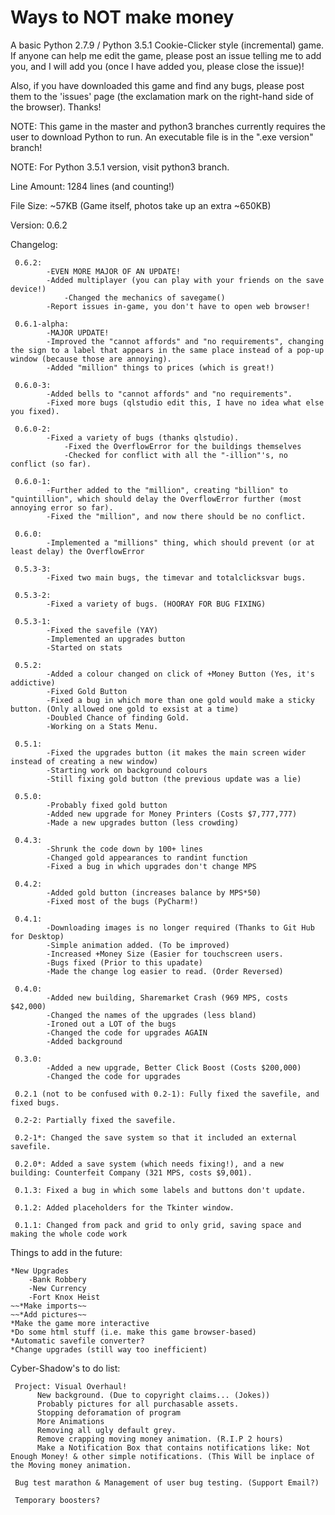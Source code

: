 # Ways to NOT make money
A basic Python 2.7.9 / Python 3.5.1 Cookie-Clicker style (incremental) game. If anyone can help me edit the game, please post an issue telling me to add you, and I will add you (once I have added you, please close the issue)!

Also, if you have downloaded this game and find any bugs, please post them to the 'issues' page (the exclamation mark on the right-hand side of the browser). Thanks!

NOTE: This game in the master and python3 branches currently requires the user to download Python to run. An executable file is in the ".exe version" branch!

NOTE: For Python 3.5.1 version, visit python3 branch.

Line Amount: 1284 lines (and counting!)

File Size: ~57KB (Game itself, photos take up an extra ~650KB)

Version: 0.6.2

Changelog:

     0.6.2:
            -EVEN MORE MAJOR OF AN UPDATE!
            -Added multiplayer (you can play with your friends on the save device!)
                -Changed the mechanics of savegame()
            -Report issues in-game, you don't have to open web browser!

     0.6.1-alpha:
            -MAJOR UPDATE!
            -Improved the "cannot affords" and "no requirements", changing the sign to a label that appears in the same place instead of a pop-up window (because those are annoying).
            -Added "million" things to prices (which is great!)

     0.6.0-3:
            -Added bells to "cannot affords" and "no requirements".
            -Fixed more bugs (qlstudio edit this, I have no idea what else you fixed).

     0.6.0-2:
            -Fixed a variety of bugs (thanks qlstudio).
                -Fixed the OverflowError for the buildings themselves
                -Checked for conflict with all the "-illion"'s, no conflict (so far).

     0.6.0-1:
            -Further added to the "million", creating "billion" to "quintillion", which should delay the OverflowError further (most annoying error so far).
            -Fixed the "million", and now there should be no conflict.
    
     0.6.0:
            -Implemented a "millions" thing, which should prevent (or at least delay) the OverflowError
    
     0.5.3-3:
            -Fixed two main bugs, the timevar and totalclicksvar bugs.
     
     0.5.3-2:
            -Fixed a variety of bugs. (HOORAY FOR BUG FIXING)
     
     0.5.3-1:
            -Fixed the savefile (YAY)
            -Implemented an upgrades button
            -Started on stats
     
     0.5.2:
            -Added a colour changed on click of +Money Button (Yes, it's addictive)
            -Fixed Gold Button
            -Fixed a bug in which more than one gold would make a sticky button. (Only allowed one gold to exsist at a time)
            -Doubled Chance of finding Gold.
            -Working on a Stats Menu.
            
     0.5.1:
            -Fixed the upgrades button (it makes the main screen wider instead of creating a new window)
            -Starting work on background colours
            -Still fixing gold button (the previous update was a lie)
            
     0.5.0:
            -Probably fixed gold button
            -Added new upgrade for Money Printers (Costs $7,777,777)
            -Made a new upgrades button (less crowding)
            
     0.4.3:
            -Shrunk the code down by 100+ lines
            -Changed gold appearances to randint function
            -Fixed a bug in which upgrades don't change MPS
            
     0.4.2:
            -Added gold button (increases balance by MPS*50)
            -Fixed most of the bugs (PyCharm!)
            
     0.4.1:
            -Downloading images is no longer required (Thanks to Git Hub for Desktop)
            -Simple animation added. (To be improved)
            -Increased +Money Size (Easier for touchscreen users.
            -Bugs fixed (Prior to this upadate)
            -Made the change log easier to read. (Order Reversed)
            
     0.4.0:
            -Added new building, Sharemarket Crash (969 MPS, costs $42,000)
            -Changed the names of the upgrades (less bland)
            -Ironed out a LOT of the bugs
            -Changed the code for upgrades AGAIN
            -Added background

     0.3.0:
            -Added a new upgrade, Better Click Boost (Costs $200,000)
            -Changed the code for upgrades

     0.2.1 (not to be confused with 0.2-1): Fully fixed the savefile, and fixed bugs.

     0.2-2: Partially fixed the savefile.
    
     0.2-1*: Changed the save system so that it included an external savefile.
    
     0.2.0*: Added a save system (which needs fixing!), and a new building: Counterfeit Company (321 MPS, costs $9,001).

     0.1.3: Fixed a bug in which some labels and buttons don't update.

     0.1.2: Added placeholders for the Tkinter window.
    
     0.1.1: Changed from pack and grid to only grid, saving space and making the whole code work
    

    
Things to add in the future:

    *New Upgrades
        -Bank Robbery
        -New Currency
        -Fort Knox Heist
    ~~*Make imports~~
    ~~*Add pictures~~
    *Make the game more interactive
    *Do some html stuff (i.e. make this game browser-based)
    *Automatic savefile converter?
    *Change upgrades (still way too inefficient)
    
    
Cyber-Shadow's to do list:

     Project: Visual Overhaul!
          New background. (Due to copyright claims... (Jokes))
          Probably pictures for all purchasable assets.
          Stopping deforamation of program
          More Animations
          Removing all ugly default grey.
          Remove crapping moving money animation. (R.I.P 2 hours)
          Make a Notification Box that contains notifications like: Not Enough Money! & other simple notifications. (This Will be inplace of the Moving money animation.
          
     Bug test marathon & Management of user bug testing. (Support Email?)
     
     Temporary boosters?
     
     
     
     
     
     
